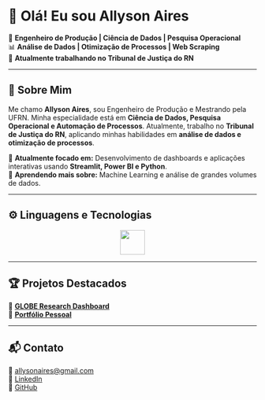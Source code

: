 # 👋 Olá! Eu sou Allyson Aires 

🚀 **Engenheiro de Produção | Ciência de Dados | Pesquisa Operacional**  
📊 **Análise de Dados | Otimização de Processos | Web Scraping**  
📍 **Atualmente trabalhando no Tribunal de Justiça do RN**  

---

## 🚀 Sobre Mim  
Me chamo **Allyson Aires**, sou Engenheiro de Produção e Mestrando pela UFRN. Minha especialidade está em **Ciência de Dados, Pesquisa Operacional e Automação de Processos**. Atualmente, trabalho no **Tribunal de Justiça do RN**, aplicando minhas habilidades em **análise de dados e otimização de processos**.

🔭 **Atualmente focado em:** Desenvolvimento de dashboards e aplicações interativas usando **Streamlit, Power BI e Python**.  
🌱 **Aprendendo mais sobre:** Machine Learning e análise de grandes volumes de dados.  

---

## ⚙️ **Linguagens e Tecnologias**  
<div align="center">
  <img src="https://skillicons.dev/icons?i=python,selenium,git,github,html,css,js,sqlite" height="50"/>
</div>

---

## 🏆 **Projetos Destacados**
🔹 **[GLOBE Research Dashboard](https://trojanorte-globe-dashboard-app-rrdlxy.streamlit.app/)**  
🔹 **[Portfólio Pessoal](https://allysonaires.github.io/)**  

---

## 📬 **Contato**
📧 allysonaires@gmail.com  
🔗 [LinkedIn](https://www.linkedin.com/in/allyson-aires-a6a432122/)  
🐙 [GitHub](https://github.com/trojanorte)  
